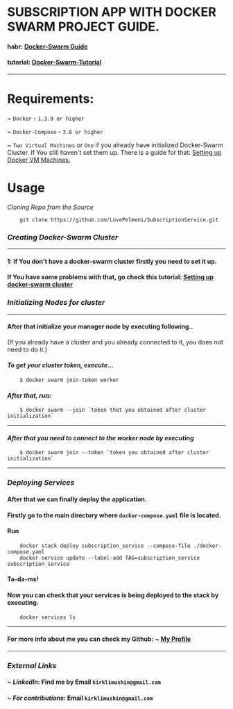 # SUBSCRIPTION APP WITH DOCKER SWARM PROJECT GUIDE.

#### habr: [Docker-Swarm Guide]("https://habr.com/")

#### tutorial: [Docker-Swarm-Tutorial]("https://habr.com/")

--- 

# Requirements: 

~ `Docker` - `1.3.9 or higher` 

~ `Docker-Compose` - `3.8 or higher`

~ `Two Virtual Machines` or `One` if you already have initialized Docker-Swarm Cluster.
If You still haven't set them up. There is a guide for that: [Setting up Docker VM Machines.]("http://")


# Usage 

*Cloning Repo from the Source*

```editorconfig
    git clone https://github.com/LovePelmeni/SubscriptionService.git
```

### *Creating  Docker-Swarm Cluster*

---
#### 1: If You don't have a docker-swarm cluster firstly you need to set it up.
#### If You have some problems with that, go check this tutorial: [Setting up docker-swarm cluster]("http://")



### *Initializing Nodes for cluster*

---
#### After that initialize your manager node by executing following.. 
(If you already have a cluster and you already connected to it, you does not need to do it.)

#### *To get your cluster token, execute...*

```editorconfig
    $ docker swarm join-token worker
```

#### *After that, run:*

```editorconfig
    $ docker swarm --join `token that you obtained after cluster initialization`
```

--- 

#### *After that you need to connect to the worker node by executing*

```editorconfig
    $ docker swarm join --token `token you obtained after cluster initialization`
```

---

### *Deploying Services*

#### After that we can finally deploy the application.
#### Firstly go to the main directory where `docker-compose.yaml` file is located.
#### Run

```editorconfig
    docker stack deploy subscription_service --compose-file ./docker-compose.yaml
    docker service update --label-add TAG=subscription_service subscription_service
```
#### Ta-da-ms!
#### Now you can check that your services is being deployed to the stack by executing.
```editorconfig
    docker services ls 
```
---
#### For more info about me you can check my Github: ~ [My Profile]("https://github.com/LovePelmeni")

---

### *External Links*


#### ~ *LinkedIn*: Find me by Email `kirklimushin@gmail.com`

#### ~ *For contributions*: Email `kirklimushin@gmail.com`

